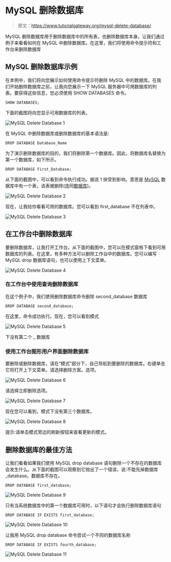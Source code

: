 # MySQL 删除数据库

> 原文：<https://www.tutorialgateway.org/mysql-delete-database/>

MySQL 删除数据库用于删除数据库中的所有表，也删除数据库本身。让我们通过例子来看看如何在 MySQL 中删除数据库。在这里，我们将使用命令提示符和工作台来删除数据库

## MySQL 删除数据库示例

在本例中，我们将向您展示如何使用命令提示符删除 MySQL 中的数据库。在我们开始删除数据库之前，让我向您展示一下 MySQL 服务器中可用数据库的列表。要获得这些信息，您必须使用 SHOW DATABASES 命令。

```
SHOW DATABASES;
```

下面的截图将向您显示可用数据库的列表。

![MySQL Delete Database 1](img/3f058b189b503b1e69191ed733cf50a8.png)

在 MySQL 中删除数据库或删除数据库的基本语法是:

```
DROP DATABASE Database_Name
```

为了演示删除数据库的目的，我们将删除第一个数据库。因此，将数据库名替换为第一个数据库，如下所示。

```
DROP DATABASE First_Database;
```

从下面的截图中，可以看到命令执行成功。据说 1 排受到影响。意思是 [MySQL](https://www.tutorialgateway.org/mysql-tutorial/) 数据库中有一个表，该表被删除(连同[数据库](https://www.tutorialgateway.org/mysql-create-database/))。

![MySQL Delete Database 2](img/051487f2f449a863502a0c517c0e74f4.png)

现在，让我给你看看可用的数据库。您可以看到 first_database 不在列表中。

![MySQL Delete Database 3](img/37187bd33347eb109a24cdd31ab768e7.png)

## 在工作台中删除数据库

要删除数据库，让我打开工作台。从下面的截图中，您可以在模式窗格下看到可用数据库的列表。在这里，有多种方法可以删除工作台中的数据库。您可以编写 MySQL drop 数据库语句，也可以使用上下文菜单。

![MySQL Delete Database 4](img/417414a7ec7ed4bebbc185d722d43a50.png)

### 在工作台中使用查询删除数据库

在这个例子中，我们使用删除数据库命令删除 second_database 数据库

```
DROP DATABASE second_database;
```

在这里，命令成功执行。现在，您可以看到模式

![MySQL Delete Database 5](img/455775e338de344ebff5004460d3edf3.png)

下没有第二个 _ 数据库

### 使用工作台图形用户界面删除数据库

要删除或删除数据库，请在“模式”部分下，自己导航到要删除的数据库。右键单击它将打开上下文菜单。请选择删除方案。选项。

![MySQL Delete Database 6](img/a5f9a7386c71678091e66a9302d353da.png)

请选择立即删除选项。

![MySQL Delete Database 7](img/d3fc2bba773f2196ec6bfcf7f94bda3c.png)

现在您可以看到，模式下没有第三个数据库。

![MySQL Delete Database 8](img/39de2aaa3ab7323afa73f16e6d8eab22.png)

提示:请单击模式旁边的刷新按钮来查看更新的模式。

## 删除数据库的最佳方法

让我们看看如果我们使用 MySQL drop database 语句删除一个不存在的数据库会发生什么。从下面的截图可以观察到它抛出了一个错误，说:不能先掉数据库 _database。数据库不存在。

```
DROP DATABASE first_database;
```

![MySQL Delete Database 9](img/c5c1e9c1af0993f4998d79d176a560f6.png)

只有当系统数据库中的第一个数据库可用时，以下语句才会执行删除数据库语句

```
DROP DATABASE IF EXISTS first_database;
```

![MySQL Delete Database 10](img/689ba715bb130351c0f43dc122c924cb.png)

让我用 MySQL drop database 命令尝试一个不同的数据库名称

```
DROP DATABASE IF EXISTS fourth_database;
```

![MySQL Delete Database 11](img/4623d1f38a8c921d8a57a82f7848d90b.png)